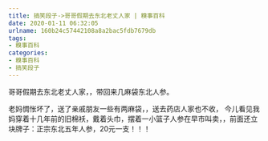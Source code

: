```yaml
---
title: 搞笑段子->哥哥假期去东北老丈人家 | 糗事百科
date: 2020-01-11 06:32:05
urlname: 160b24c57442108a8a2bac5fdb7679db
tags: 
- 糗事百科
categories:
- 糗事百科
- 搞笑段子
---
```

哥哥假期去东北老丈人家，，带回来几麻袋东北人参。

老妈惆怅坏了，送了亲戚朋友一些有两麻袋，，送去药店人家也不收，  今儿看见我妈穿着十几年前的旧棉袄，戴着头巾，摆着一小篮子人参在早市叫卖，，前面还立块牌子：正宗东北五年人参，20元一支！！！


